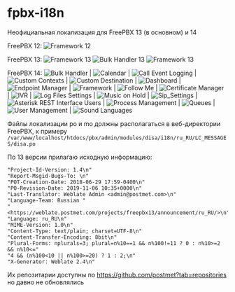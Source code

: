 # fpbx-i18n
Неофициальная локализация для FreePBX 13 (в основном) и 14

FreePBX 12: ![Framework 12](https://img.shields.io/badge/dynamic/json?color=orange&label=Framework&query=%24.FreePBX_12.Framework&url=https%3A%2F%2Fraw.githubusercontent.com%2FTranslaster%2Ffpbx-i18n%2Fmaster%2F.github%2Fstats.json)

FreePBX 13: ![Framework 13](https://img.shields.io/badge/dynamic/json?color=orange&label=Framework&query=%24.FreePBX_13.Framework&url=https%3A%2F%2Fraw.githubusercontent.com%2FTranslaster%2Ffpbx-i18n%2Fmaster%2F.github%2Fstats.json) ![Bulk Handler 13](https://img.shields.io/badge/dynamic/json?color=orange&label=Bulk_Handler&query=%24.FreePBX_13.Bulk_Handler&url=https%3A%2F%2Fraw.githubusercontent.com%2FTranslaster%2Ffpbx-i18n%2Fmaster%2F.github%2Fstats.json) ![Framework 13](https://img.shields.io/badge/dynamic/json?color=orange&label=Framework&query=%24.FreePBX_13.Framework&url=https%3A%2F%2Fraw.githubusercontent.com%2FTranslaster%2Ffpbx-i18n%2Fmaster%2F.github%2Fstats.json)

FreePBX 14: ![Bulk Handler](https://img.shields.io/badge/dynamic/json?color=orange&label=Bulk_Handler&query=%24.FreePBX_14.Bulk_Handler&url=https%3A%2F%2Fraw.githubusercontent.com%2FTranslaster%2Ffpbx-i18n%2Fmaster%2F.github%2Fstats.json) | ![Calendar](https://img.shields.io/badge/dynamic/json?color=orange&label=Calendar&query=%24.FreePBX_14.Calendar&url=https%3A%2F%2Fraw.githubusercontent.com%2FTranslaster%2Ffpbx-i18n%2Fmaster%2F.github%2Fstats.json) | ![Call Event Logging](https://img.shields.io/badge/dynamic/json?color=orange&label=Call_Event_Logging&query=%24.FreePBX_14.Call_Event_Logging&url=https%3A%2F%2Fraw.githubusercontent.com%2FTranslaster%2Ffpbx-i18n%2Fmaster%2F.github%2Fstats.json) | ![Custom Contexts](https://img.shields.io/badge/dynamic/json?color=orange&label=Custom_Contexts&query=%24.FreePBX_14.Custom_Contexts&url=https%3A%2F%2Fraw.githubusercontent.com%2FTranslaster%2Ffpbx-i18n%2Fmaster%2F.github%2Fstats.json) | ![Custom Destination](https://img.shields.io/badge/dynamic/json?color=orange&label=Custom_Destination&query=%24.FreePBX_14.Custom_Destination&url=https%3A%2F%2Fraw.githubusercontent.com%2FTranslaster%2Ffpbx-i18n%2Fmaster%2F.github%2Fstats.json) | ![Dashboard](https://img.shields.io/badge/dynamic/json?color=orange&label=Dashboard&query=%24.FreePBX_14.Dashboard&url=https%3A%2F%2Fraw.githubusercontent.com%2FTranslaster%2Ffpbx-i18n%2Fmaster%2F.github%2Fstats.json) | ![Endpoint Manager](https://img.shields.io/badge/dynamic/json?color=orange&label=Endpoint_Manager&query=%24.FreePBX_14.Endpoint_Manager&url=https%3A%2F%2Fraw.githubusercontent.com%2FTranslaster%2Ffpbx-i18n%2Fmaster%2F.github%2Fstats.json) | ![Framework](https://img.shields.io/badge/dynamic/json?color=orange&label=Framework&query=%24.FreePBX_14.Framework&url=https%3A%2F%2Fraw.githubusercontent.com%2FTranslaster%2Ffpbx-i18n%2Fmaster%2F.github%2Fstats.json) | ![Follow Me](https://img.shields.io/badge/dynamic/json?color=orange&label=Follow_Me&query=%24.FreePBX_14.Follow_Me&url=https%3A%2F%2Fraw.githubusercontent.com%2FTranslaster%2Ffpbx-i18n%2Fmaster%2F.github%2Fstats.json) | ![Certificate Manager](https://img.shields.io/badge/dynamic/json?color=orange&label=Certificate_Manager&query=%24.FreePBX_14.Certificate_Manager&url=https%3A%2F%2Fraw.githubusercontent.com%2FTranslaster%2Ffpbx-i18n%2Fmaster%2F.github%2Fstats.json) | ![IVR](https://img.shields.io/badge/dynamic/json?color=orange&label=IVR&query=%24.FreePBX_14.IVR&url=https%3A%2F%2Fraw.githubusercontent.com%2FTranslaster%2Ffpbx-i18n%2Fmaster%2F.github%2Fstats.json) | ![Log Files Settings](https://img.shields.io/badge/dynamic/json?color=orange&label=Logfiles&query=%24.FreePBX_14.Logfiles&url=https%3A%2F%2Fraw.githubusercontent.com%2FTranslaster%2Ffpbx-i18n%2Fmaster%2F.github%2Fstats.json) | ![Music on Hold](https://img.shields.io/badge/dynamic/json?color=orange&label=Music_on_Hold&query=%24.FreePBX_14.Music_on_Hold&url=https%3A%2F%2Fraw.githubusercontent.com%2FTranslaster%2Ffpbx-i18n%2Fmaster%2F.github%2Fstats.json) | ![Sip_Settings](https://img.shields.io/badge/dynamic/json?color=orange&label=Sip_Settings&query=%24.FreePBX_14.Sip_Settings&url=https%3A%2F%2Fraw.githubusercontent.com%2FTranslaster%2Ffpbx-i18n%2Fmaster%2F.github%2Fstats.json) | ![Asterisk REST Interface Users](https://img.shields.io/badge/dynamic/json?color=orange&label=Asterisk_REST_Interface_Users&query=%24.FreePBX_14.Asterisk_REST_Interface_Users&url=https%3A%2F%2Fraw.githubusercontent.com%2FTranslaster%2Ffpbx-i18n%2Fmaster%2F.github%2Fstats.json) | ![Process Management](https://img.shields.io/badge/dynamic/json?color=orange&label=Process_Management&query=%24.FreePBX_14.Process_Management&url=https%3A%2F%2Fraw.githubusercontent.com%2FTranslaster%2Ffpbx-i18n%2Fmaster%2F.github%2Fstats.json) | ![Queues](https://img.shields.io/badge/dynamic/json?color=orange&label=Queues&query=%24.FreePBX_14.Queues&url=https%3A%2F%2Fraw.githubusercontent.com%2FTranslaster%2Ffpbx-i18n%2Fmaster%2F.github%2Fstats.json) | ![User Management](https://img.shields.io/badge/dynamic/json?color=orange&label=User_Management&query=%24.FreePBX_14.User_Management&url=https%3A%2F%2Fraw.githubusercontent.com%2FTranslaster%2Ffpbx-i18n%2Fmaster%2F.github%2Fstats.json) | ![Sound Languages](https://img.shields.io/badge/dynamic/json?color=orange&label=Sound_Languages&query=%24.FreePBX_14.Sound_Languages&url=https%3A%2F%2Fraw.githubusercontent.com%2FTranslaster%2Ffpbx-i18n%2Fmaster%2F.github%2Fstats.json)  

Файлы локализации po и mo должны располагаться в веб-директории FreePBX, к примеру `/var/www/localhost/htdocs/pbx/admin/modules/disa/i18n/ru_RU/LC_MESSAGES/disa.po`

По 13 версии прилагаю исходную информацию:
```
"Project-Id-Version: 1.4\n"
"Report-Msgid-Bugs-To: \n"
"POT-Creation-Date: 2018-06-29 17:59-0400\n"
"PO-Revision-Date: 2019-11-06 10:35+0000\n"
"Last-Translator: Weblate Admin <admin@postmet.com>\n"
"Language-Team: Russian "
"<https://weblate.postmet.com/projects/freepbx13/announcement/ru_RU/>\n"
"Language: ru_RU\n"
"MIME-Version: 1.0\n"
"Content-Type: text/plain; charset=UTF-8\n"
"Content-Transfer-Encoding: 8bit\n"
"Plural-Forms: nplurals=3; plural=n%10==1 && n%100!=11 ? 0 : n%10>=2 && n%10<="
"4 && (n%100<10 || n%100>=20) ? 1 : 2;\n"
"X-Generator: Weblate 2.4\n"
```
Их репозитарии доступны по https://github.com/postmet?tab=repositories но давно не обновлялись
